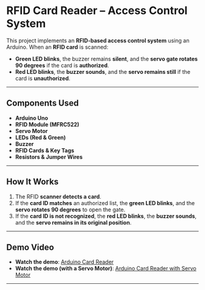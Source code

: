 # RFID Card Reader – Access Control System

This project implements an **RFID-based access control system** using an Arduino. When an **RFID card** is scanned:  
- **Green LED blinks**, the buzzer remains **silent**, and the **servo gate rotates 90 degrees** if the card is **authorized**.  
- **Red LED blinks**, the **buzzer sounds**, and the **servo remains still** if the card is **unauthorized**.  

---

## Components Used
- **Arduino Uno**
- **RFID Module (MFRC522)**
- **Servo Motor**
- **LEDs (Red & Green)**
- **Buzzer**
- **RFID Cards & Key Tags**
- **Resistors & Jumper Wires**

---

## How It Works
1. The RFID **scanner detects a card**.
2. If the **card ID matches** an authorized list, the **green LED blinks**, and the **servo rotates 90 degrees** to open the gate.
3. If the **card ID is not recognized**, the **red LED blinks**, the **buzzer sounds**, and the **servo remains in its original position**.
   
---

## Demo Video
- **Watch the demo**: [Arduino Card Reader](https://www.dropbox.com/scl/fi/om6olsuig0jtwnd22pawi/Arduino_Card_reader.mp4?rlkey=8foh4rz1p7c2j8ta8s4yx5byt&st=lfyvscyu&raw=1)
- **Watch the demo (with a Servo Motor)**: [Arduino Card Reader with Servo Motor](https://www.dropbox.com/scl/fi/54g4hv33gukrrjkybgzmc/Arduino_CardReader_with_LED_Buzzer_Sevro_motor.mp4?rlkey=s2l7opba16mn0t2p5arhay9jh&st=fqzd81ih&raw=1)
---



